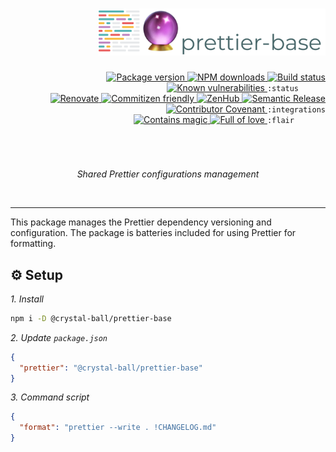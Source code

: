 <div align="right">
  <h1>
    <img height=75 src="./docs/assets/readme-header.png" alt="Crystal Ball Projects documentation"/>
  </h1>

  <!-- prettier-ignore-start -->
  <a href="https://www.npmjs.com/package/@crystal-ball/prettier-base">
    <img src="https://img.shields.io/npm/v/@crystal-ball/prettier-base" alt="Package version" valign="text-top"/>
  </a>
  <a href="https://www.npmjs.com/package/@crystal-ball/prettier-base">
    <img src="https://img.shields.io/npm/dt/@crystal-ball/prettier-base?color=blue" alt="NPM downloads" valign="text-top" />
  </a>
  <a href="https://github.com/crystal-ball/prettier-base/actions?workflow=CI%2FCD">
    <img src="https://github.com/crystal-ball/prettier-base/workflows/CI%2FCD/badge.svg" alt="Build status" valign="text-top" />
  </a>
  <a href="https://snyk.io/test/github/crystal-ball/prettier-base?targetFile=package.json">
    <img src="https://snyk.io/test/github/crystal-ball/prettier-base/badge.svg?targetFile=package.json" alt="Known vulnerabilities" valign="text-top" />
  </a>
  <code>:status&nbsp;&nbsp;&nbsp;&nbsp;&nbsp;&nbsp;</code>

  <br />
  <a href="https://renovatebot.com/">
    <img src="https://img.shields.io/badge/Renovate-enabled-32c3c2.svg" alt="Renovate" valign="text-top" />
  </a>
  <a href="https://commitizen.github.io/cz-cli/">
    <img src="https://img.shields.io/badge/Commitizen-%E2%9C%93%20friendly-10e67b" alt="Commitizen friendly" valign="text-top" />
  </a>
  <a href="https://github.com/crystal-ball/prettier-base#workspaces/-projects-5b88b5c9af3c0a2186966767/board?repos=183626595">
    <img src="https://img.shields.io/badge/ZenHub-managed-5e60ba.svg" alt="ZenHub" valign="text-top" />
  </a>
  <a href="https://semantic-release.gitbook.io/semantic-release/">
    <img src="https://img.shields.io/badge/%F0%9F%93%A6%F0%9F%9A%80-semantic_release-e10079.svg" alt="Semantic Release" valign="text-top"/>
  </a>
  <a href="./CODE_OF_CONDUCT.md">
    <img src="https://img.shields.io/badge/Contributor%20Covenant-v2.0-de8cf2.svg" alt="Contributor Covenant" valign="text-top" />
  </a>
  <code>:integrations</code>

  <br />
  <a href="https://github.com/crystal-ball">
    <img src="https://img.shields.io/badge/%F0%9F%94%AE%E2%9C%A8-contains_magic-D831D7.svg" alt="Contains magic" valign="text-top" />
  </a>
  <a href="https://github.com/crystal-ball/crystal-ball.github.io">
    <img src="https://img.shields.io/badge/%F0%9F%92%96%F0%9F%8C%88-full_of_love-F5499E.svg" alt="Full of love" valign="text-top" />
  </a>
  <code>:flair&nbsp;&nbsp;&nbsp;&nbsp;&nbsp;&nbsp;&nbsp;</code>
  <!-- prettier-ignore-end -->

  <h1></h1>
  <br />
  <p align="center">
    <em>Shared Prettier configurations management</em>
  </p>
  <br />
</div>

---

This package manages the Prettier dependency versioning and configuration. The
package is batteries included for using Prettier for formatting.

## ⚙️ Setup

_1. Install_

```sh
npm i -D @crystal-ball/prettier-base
```

_2. Update `package.json`_

```json
{
  "prettier": "@crystal-ball/prettier-base"
}
```

_3. Command script_

```json
{
  "format": "prettier --write . !CHANGELOG.md"
}
```
